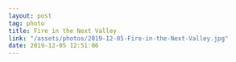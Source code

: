```yaml
---
layout: post
tag: photo
title: Fire in the Next Valley
link: "/assets/photos/2019-12-05-Fire-in-the-Next-Valley.jpg"
date: 2019-12-05 12:51:06
---
```

